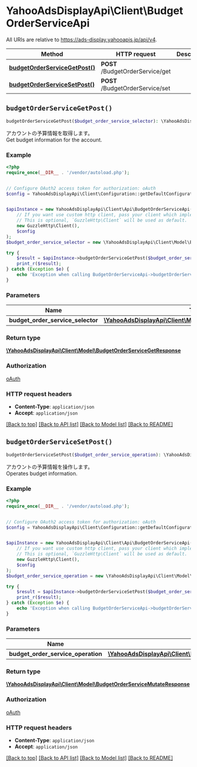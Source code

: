 # YahooAdsDisplayApi\Client\BudgetOrderServiceApi

All URIs are relative to https://ads-display.yahooapis.jp/api/v4.

Method | HTTP request | Description
------------- | ------------- | -------------
[**budgetOrderServiceGetPost()**](BudgetOrderServiceApi.md#budgetOrderServiceGetPost) | **POST** /BudgetOrderService/get | 
[**budgetOrderServiceSetPost()**](BudgetOrderServiceApi.md#budgetOrderServiceSetPost) | **POST** /BudgetOrderService/set | 


## `budgetOrderServiceGetPost()`

```php
budgetOrderServiceGetPost($budget_order_service_selector): \YahooAdsDisplayApi\Client\Model\BudgetOrderServiceGetResponse
```



<div lang=\"ja\">アカウントの予算情報を取得します。</div> <div lang=\"en\">Get budget information for the account.</div>

### Example

```php
<?php
require_once(__DIR__ . '/vendor/autoload.php');


// Configure OAuth2 access token for authorization: oAuth
$config = YahooAdsDisplayApi\Client\Configuration::getDefaultConfiguration()->setAccessToken('YOUR_ACCESS_TOKEN');


$apiInstance = new YahooAdsDisplayApi\Client\Api\BudgetOrderServiceApi(
    // If you want use custom http client, pass your client which implements `GuzzleHttp\ClientInterface`.
    // This is optional, `GuzzleHttp\Client` will be used as default.
    new GuzzleHttp\Client(),
    $config
);
$budget_order_service_selector = new \YahooAdsDisplayApi\Client\Model\BudgetOrderServiceSelector(); // \YahooAdsDisplayApi\Client\Model\BudgetOrderServiceSelector

try {
    $result = $apiInstance->budgetOrderServiceGetPost($budget_order_service_selector);
    print_r($result);
} catch (Exception $e) {
    echo 'Exception when calling BudgetOrderServiceApi->budgetOrderServiceGetPost: ', $e->getMessage(), PHP_EOL;
}
```

### Parameters

Name | Type | Description  | Notes
------------- | ------------- | ------------- | -------------
 **budget_order_service_selector** | [**\YahooAdsDisplayApi\Client\Model\BudgetOrderServiceSelector**](../Model/BudgetOrderServiceSelector.md)|  | [optional]

### Return type

[**\YahooAdsDisplayApi\Client\Model\BudgetOrderServiceGetResponse**](../Model/BudgetOrderServiceGetResponse.md)

### Authorization

[oAuth](../../README.md#oAuth)

### HTTP request headers

- **Content-Type**: `application/json`
- **Accept**: `application/json`

[[Back to top]](#) [[Back to API list]](../../README.md#endpoints)
[[Back to Model list]](../../README.md#models)
[[Back to README]](../../README.md)

## `budgetOrderServiceSetPost()`

```php
budgetOrderServiceSetPost($budget_order_service_operation): \YahooAdsDisplayApi\Client\Model\BudgetOrderServiceMutateResponse
```



<div lang=\"ja\">アカウントの予算情報を操作します。</div> <div lang=\"en\">Operates budget information.</div>

### Example

```php
<?php
require_once(__DIR__ . '/vendor/autoload.php');


// Configure OAuth2 access token for authorization: oAuth
$config = YahooAdsDisplayApi\Client\Configuration::getDefaultConfiguration()->setAccessToken('YOUR_ACCESS_TOKEN');


$apiInstance = new YahooAdsDisplayApi\Client\Api\BudgetOrderServiceApi(
    // If you want use custom http client, pass your client which implements `GuzzleHttp\ClientInterface`.
    // This is optional, `GuzzleHttp\Client` will be used as default.
    new GuzzleHttp\Client(),
    $config
);
$budget_order_service_operation = new \YahooAdsDisplayApi\Client\Model\BudgetOrderServiceOperation(); // \YahooAdsDisplayApi\Client\Model\BudgetOrderServiceOperation

try {
    $result = $apiInstance->budgetOrderServiceSetPost($budget_order_service_operation);
    print_r($result);
} catch (Exception $e) {
    echo 'Exception when calling BudgetOrderServiceApi->budgetOrderServiceSetPost: ', $e->getMessage(), PHP_EOL;
}
```

### Parameters

Name | Type | Description  | Notes
------------- | ------------- | ------------- | -------------
 **budget_order_service_operation** | [**\YahooAdsDisplayApi\Client\Model\BudgetOrderServiceOperation**](../Model/BudgetOrderServiceOperation.md)|  | [optional]

### Return type

[**\YahooAdsDisplayApi\Client\Model\BudgetOrderServiceMutateResponse**](../Model/BudgetOrderServiceMutateResponse.md)

### Authorization

[oAuth](../../README.md#oAuth)

### HTTP request headers

- **Content-Type**: `application/json`
- **Accept**: `application/json`

[[Back to top]](#) [[Back to API list]](../../README.md#endpoints)
[[Back to Model list]](../../README.md#models)
[[Back to README]](../../README.md)
